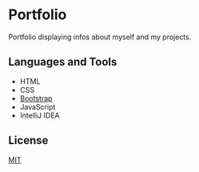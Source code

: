 # Portfolio
Portfolio displaying infos about myself and my projects.

## Languages and Tools
+ HTML
+ CSS
+ [Bootstrap](https://getbootstrap.com/)
+ JavaScript
+ IntelliJ IDEA

## License
[MIT](https://choosealicense.com/licenses/mit/)
